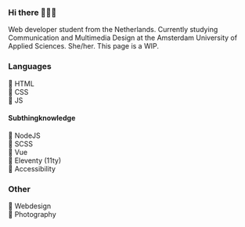 ### Hi there 🙋🏼‍♀️

Web developer student from the Netherlands. Currently studying Communication and Multimedia Design at the Amsterdam University of Applied Sciences. She/her.
This page is a WIP.

### Languages
🦄 HTML     
🦄 CSS   
🦄 JS  

#### Subthingknowledge
🦄 NodeJS   
🦄 SCSS   
🦄 Vue   
🦄 Eleventy (11ty)   
🦄 Accessibility  

### Other
🦄 Webdesign   
🦄 Photography


<!--
**deannabosschert/deannabosschert** is a ✨ _special_ ✨ repository because its `README.md` (this file) appears on your GitHub profile.

Here are some ideas to get you started:

- 🔭 I’m currently working on ...
- 🌱 I’m currently learning ...
- 👯 I’m looking to collaborate on ...
- 🤔 I’m looking for help with ...
- 💬 Ask me about ...
- 📫 How to reach me: ...
- 😄 Pronouns: ...
- ⚡ Fun fact: ...
-->
